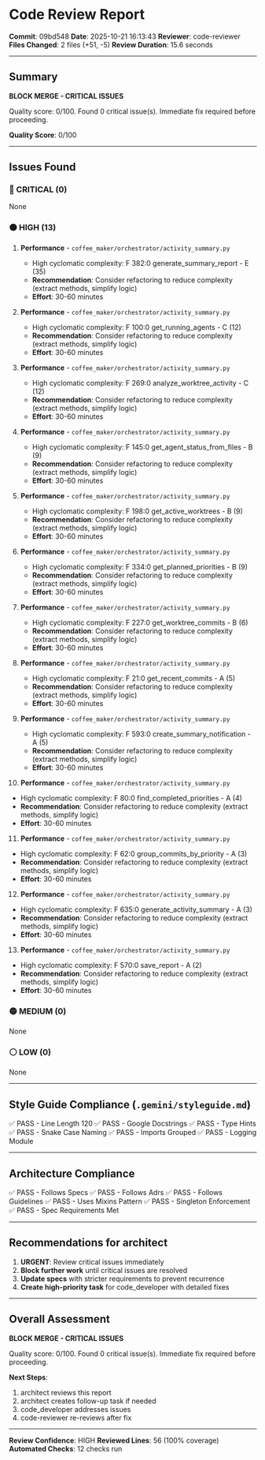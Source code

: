 # Code Review Report

**Commit**: 09bd548
**Date**: 2025-10-21 16:13:43
**Reviewer**: code-reviewer
**Files Changed**: 2 files (+51, -5)
**Review Duration**: 15.6 seconds

---

## Summary

**BLOCK MERGE - CRITICAL ISSUES**

Quality score: 0/100. Found 0 critical issue(s). Immediate fix required before proceeding.

**Quality Score**: 0/100

---

## Issues Found

### 🔴 CRITICAL (0)

None

### 🟠 HIGH (13)

1. **Performance** - `coffee_maker/orchestrator/activity_summary.py`
   - High cyclomatic complexity: F 382:0 generate_summary_report - E (35)
   - **Recommendation**: Consider refactoring to reduce complexity (extract methods, simplify logic)
   - **Effort**: 30-60 minutes

2. **Performance** - `coffee_maker/orchestrator/activity_summary.py`
   - High cyclomatic complexity: F 100:0 get_running_agents - C (12)
   - **Recommendation**: Consider refactoring to reduce complexity (extract methods, simplify logic)
   - **Effort**: 30-60 minutes

3. **Performance** - `coffee_maker/orchestrator/activity_summary.py`
   - High cyclomatic complexity: F 269:0 analyze_worktree_activity - C (12)
   - **Recommendation**: Consider refactoring to reduce complexity (extract methods, simplify logic)
   - **Effort**: 30-60 minutes

4. **Performance** - `coffee_maker/orchestrator/activity_summary.py`
   - High cyclomatic complexity: F 145:0 get_agent_status_from_files - B (9)
   - **Recommendation**: Consider refactoring to reduce complexity (extract methods, simplify logic)
   - **Effort**: 30-60 minutes

5. **Performance** - `coffee_maker/orchestrator/activity_summary.py`
   - High cyclomatic complexity: F 198:0 get_active_worktrees - B (9)
   - **Recommendation**: Consider refactoring to reduce complexity (extract methods, simplify logic)
   - **Effort**: 30-60 minutes

6. **Performance** - `coffee_maker/orchestrator/activity_summary.py`
   - High cyclomatic complexity: F 334:0 get_planned_priorities - B (9)
   - **Recommendation**: Consider refactoring to reduce complexity (extract methods, simplify logic)
   - **Effort**: 30-60 minutes

7. **Performance** - `coffee_maker/orchestrator/activity_summary.py`
   - High cyclomatic complexity: F 227:0 get_worktree_commits - B (6)
   - **Recommendation**: Consider refactoring to reduce complexity (extract methods, simplify logic)
   - **Effort**: 30-60 minutes

8. **Performance** - `coffee_maker/orchestrator/activity_summary.py`
   - High cyclomatic complexity: F 21:0 get_recent_commits - A (5)
   - **Recommendation**: Consider refactoring to reduce complexity (extract methods, simplify logic)
   - **Effort**: 30-60 minutes

9. **Performance** - `coffee_maker/orchestrator/activity_summary.py`
   - High cyclomatic complexity: F 593:0 create_summary_notification - A (5)
   - **Recommendation**: Consider refactoring to reduce complexity (extract methods, simplify logic)
   - **Effort**: 30-60 minutes

10. **Performance** - `coffee_maker/orchestrator/activity_summary.py`
   - High cyclomatic complexity: F 80:0 find_completed_priorities - A (4)
   - **Recommendation**: Consider refactoring to reduce complexity (extract methods, simplify logic)
   - **Effort**: 30-60 minutes

11. **Performance** - `coffee_maker/orchestrator/activity_summary.py`
   - High cyclomatic complexity: F 62:0 group_commits_by_priority - A (3)
   - **Recommendation**: Consider refactoring to reduce complexity (extract methods, simplify logic)
   - **Effort**: 30-60 minutes

12. **Performance** - `coffee_maker/orchestrator/activity_summary.py`
   - High cyclomatic complexity: F 635:0 generate_activity_summary - A (3)
   - **Recommendation**: Consider refactoring to reduce complexity (extract methods, simplify logic)
   - **Effort**: 30-60 minutes

13. **Performance** - `coffee_maker/orchestrator/activity_summary.py`
   - High cyclomatic complexity: F 570:0 save_report - A (2)
   - **Recommendation**: Consider refactoring to reduce complexity (extract methods, simplify logic)
   - **Effort**: 30-60 minutes

### 🟡 MEDIUM (0)

None

### ⚪ LOW (0)

None

---

## Style Guide Compliance (`.gemini/styleguide.md`)

✅ PASS - Line Length 120
✅ PASS - Google Docstrings
✅ PASS - Type Hints
✅ PASS - Snake Case Naming
✅ PASS - Imports Grouped
✅ PASS - Logging Module

---

## Architecture Compliance

✅ PASS - Follows Specs
✅ PASS - Follows Adrs
✅ PASS - Follows Guidelines
✅ PASS - Uses Mixins Pattern
✅ PASS - Singleton Enforcement
✅ PASS - Spec Requirements Met

---

## Recommendations for architect


1. **URGENT**: Review critical issues immediately
2. **Block further work** until critical issues are resolved
3. **Update specs** with stricter requirements to prevent recurrence
4. **Create high-priority task** for code_developer with detailed fixes

---

## Overall Assessment

**BLOCK MERGE - CRITICAL ISSUES**

Quality score: 0/100. Found 0 critical issue(s). Immediate fix required before proceeding.

**Next Steps**:
1. architect reviews this report
2. architect creates follow-up task if needed
3. code_developer addresses issues
4. code-reviewer re-reviews after fix

---

**Review Confidence**: HIGH
**Reviewed Lines**: 56 (100% coverage)
**Automated Checks**: 12 checks run
